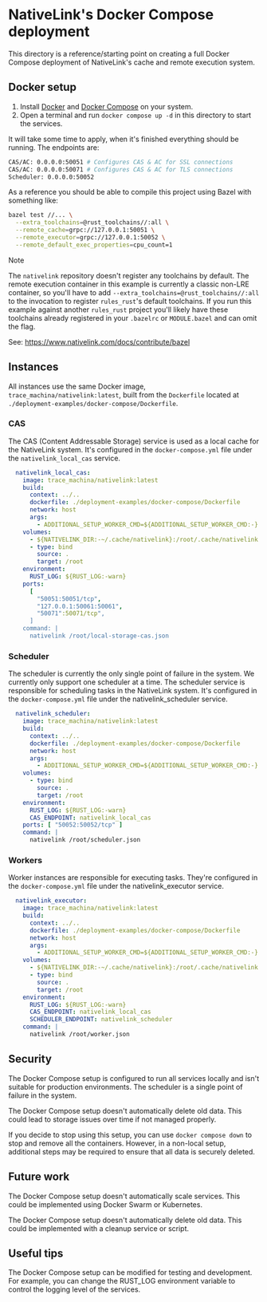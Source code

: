 # NativeLink's Docker Compose deployment

This directory is a reference/starting point on creating a full Docker Compose
deployment of NativeLink's cache and remote execution system.

## Docker setup

1. Install [Docker](https://docs.docker.com/engine/install/) and
   [Docker Compose](https://docs.docker.com/compose/install/) on your system.
2. Open a terminal and run `docker compose up -d` in this directory to start the
   services.

It will take some time to apply, when it's finished everything should be
running. The endpoints are:

```sh
CAS/AC: 0.0.0.0:50051 # Configures CAS & AC for SSL connections
CAS/AC: 0.0.0.0:50071 # Configures CAS & AC for TLS connections
Scheduler: 0.0.0.0:50052
```

As a reference you should be able to compile this project using Bazel with
something like:

```sh
bazel test //... \
  --extra_toolchains=@rust_toolchains//:all \
  --remote_cache=grpc://127.0.0.1:50051 \
  --remote_executor=grpc://127.0.0.1:50052 \
  --remote_default_exec_properties=cpu_count=1
```

> [!NOTE]
> The `nativelink` repository doesn't register any toolchains by default. The
> remote execution container in this example is currently a classic non-LRE
> container, so you'll have to add `--extra_toolchains=@rust_toolchains//:all`
> to the invocation to register `rules_rust`'s default toolchains. If you run
> this example against another `rules_rust` project you'll likely have these
> toolchains already registered in your `.bazelrc` or `MODULE.bazel` and can
> omit the flag.
>
> See: https://www.nativelink.com/docs/contribute/bazel

## Instances

All instances use the same Docker image, `trace_machina/nativelink:latest`,
built from the `Dockerfile` located at `./deployment-examples/docker-compose/Dockerfile`.

### CAS

The CAS (Content Addressable Storage) service is used as a local cache for the
NativeLink system. It's configured in the `docker-compose.yml` file under the
`nativelink_local_cas` service.

```yml
  nativelink_local_cas:
    image: trace_machina/nativelink:latest
    build:
      context: ../..
      dockerfile: ./deployment-examples/docker-compose/Dockerfile
      network: host
      args:
        - ADDITIONAL_SETUP_WORKER_CMD=${ADDITIONAL_SETUP_WORKER_CMD:-}
    volumes:
      - ${NATIVELINK_DIR:-~/.cache/nativelink}:/root/.cache/nativelink
      - type: bind
        source: .
        target: /root
    environment:
      RUST_LOG: ${RUST_LOG:-warn}
    ports:
      [
        "50051:50051/tcp",
        "127.0.0.1:50061:50061",
        "50071":50071/tcp",
      ]
    command: |
      nativelink /root/local-storage-cas.json
```

### Scheduler

The scheduler is currently the only single point of failure in the system. We
currently only support one scheduler at a time. The scheduler service is
responsible for scheduling tasks in the NativeLink system. It's configured in
the `docker-compose.yml` file under the nativelink_scheduler service.

```yml
  nativelink_scheduler:
    image: trace_machina/nativelink:latest
    build:
      context: ../..
      dockerfile: ./deployment-examples/docker-compose/Dockerfile
      network: host
      args:
        - ADDITIONAL_SETUP_WORKER_CMD=${ADDITIONAL_SETUP_WORKER_CMD:-}
    volumes:
      - type: bind
        source: .
        target: /root
    environment:
      RUST_LOG: ${RUST_LOG:-warn}
      CAS_ENDPOINT: nativelink_local_cas
    ports: [ "50052:50052/tcp" ]
    command: |
      nativelink /root/scheduler.json
```

### Workers

Worker instances are responsible for executing tasks. They're configured in the
`docker-compose.yml` file under the nativelink_executor service.

```yml
  nativelink_executor:
    image: trace_machina/nativelink:latest
    build:
      context: ../..
      dockerfile: ./deployment-examples/docker-compose/Dockerfile
      network: host
      args:
        - ADDITIONAL_SETUP_WORKER_CMD=${ADDITIONAL_SETUP_WORKER_CMD:-}
    volumes:
      - ${NATIVELINK_DIR:-~/.cache/nativelink}:/root/.cache/nativelink
      - type: bind
        source: .
        target: /root
    environment:
      RUST_LOG: ${RUST_LOG:-warn}
      CAS_ENDPOINT: nativelink_local_cas
      SCHEDULER_ENDPOINT: nativelink_scheduler
    command: |
      nativelink /root/worker.json
```

## Security

The Docker Compose setup is configured to run all services locally and isn't
suitable for production environments. The scheduler is a single point of failure
in the system.

The Docker Compose setup doesn't automatically delete old data. This could lead
to storage issues over time if not managed properly.

If you decide to stop using this setup, you can use `docker compose down` to
stop and remove all the containers. However, in a non-local setup, additional
steps may be required to ensure that all data is securely deleted.

## Future work

The Docker Compose setup doesn't automatically scale services. This could be
implemented using Docker Swarm or Kubernetes.

The Docker Compose setup doesn't automatically delete old data. This could be
implemented with a cleanup service or script.

## Useful tips

The Docker Compose setup can be modified for testing and development. For
example, you can change the RUST_LOG environment variable to control the logging
level of the services.

<img referrerpolicy="no-referrer-when-downgrade" src="https://nativelink.matomo.cloud/matomo.php?idsite=2&amp;rec=1&amp;action_name=deployment-examples%20docker-compose%20Readme.md" style="border:0" alt="" />
